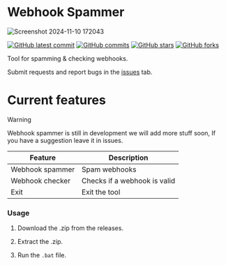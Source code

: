 # Webhook Spammer

![Screenshot 2024-11-10 172043](https://github.com/user-attachments/assets/9fcbd339-96a0-4b4d-b8b7-87b440583d01)

[![GitHub latest commit](https://badgen.net/github/last-commit/zen1em/webhook-spammer)](https://GitHub.com/zen1em/webhook-spammer/commit/)
[![GitHub commits](https://badgen.net/github/commits/zen1em/webhook-spammer)](https://GitHub.com/zen1em/webhook-spammer/commit/)
[![GitHub stars](https://badgen.net/github/stars/zen1em/webhook-spammer)](https://GitHub.com/zen1em/webhook-spammer/stargazers/)
[![GitHub forks](https://badgen.net/github/forks/zen1em/webhook-spammer)](https://GitHub.com/zen1em/webhook-spammer/network/)

Tool for spamming & checking webhooks.


Submit requests and report bugs in the [issues](https://github.com/zen1em/webhook-spammer/issues) tab.

# Current features
> [!WARNING]
> Webhook spammer is still in development we will add more stuff soon, If you have a suggestion leave it in issues.

| Feature               | Description                                                                                                          |
|-----------------------|----------------------------------------------------------------------------------------------------------------------|
| Webhook spammer       | Spam webhooks                                                                                                        |
| Webhook checker       | Checks if a webhook is valid                                                                                         |
| Exit                  | Exit the tool                                                                                                        |

### Usage
1. Download the .zip from the releases.

2. Extract the .zip.

3. Run the `.bat` file.
